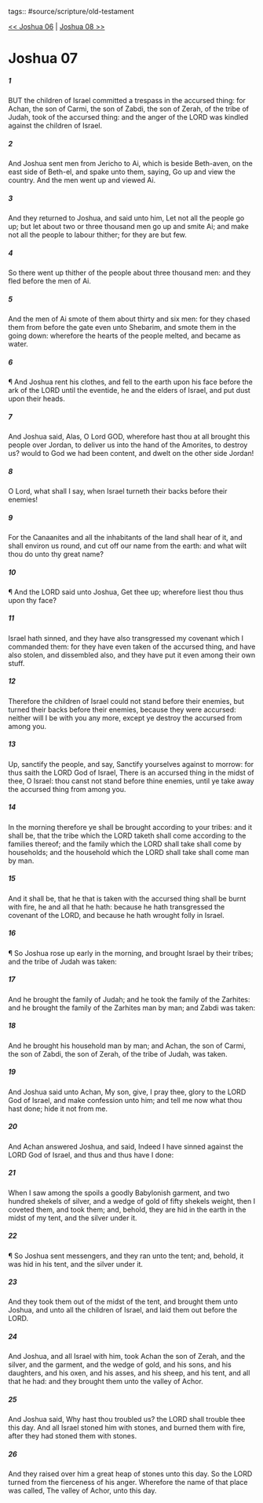 tags:: #source/scripture/old-testament

[<< Joshua 06](old-testament/06_Joshua/Joshua_06.md) | [Joshua 08 >>](old-testament/06_Joshua/Joshua_08.md)

# Joshua 07

##### 1

BUT the children of Israel committed a trespass in the accursed thing: for Achan, the son of Carmi, the son of Zabdi, the son of Zerah, of the tribe of Judah, took of the accursed thing: and the anger of the LORD was kindled against the children of Israel.

##### 2

And Joshua sent men from Jericho to Ai, which is beside Beth-aven, on the east side of Beth-el, and spake unto them, saying, Go up and view the country. And the men went up and viewed Ai.

##### 3

And they returned to Joshua, and said unto him, Let not all the people go up; but let about two or three thousand men go up and smite Ai; and make not all the people to labour thither; for they are but few.

##### 4

So there went up thither of the people about three thousand men: and they fled before the men of Ai.

##### 5

And the men of Ai smote of them about thirty and six men: for they chased them from before the gate even unto Shebarim, and smote them in the going down: wherefore the hearts of the people melted, and became as water.

##### 6

¶ And Joshua rent his clothes, and fell to the earth upon his face before the ark of the LORD until the eventide, he and the elders of Israel, and put dust upon their heads.

##### 7

And Joshua said, Alas, O Lord GOD, wherefore hast thou at all brought this people over Jordan, to deliver us into the hand of the Amorites, to destroy us? would to God we had been content, and dwelt on the other side Jordan!

##### 8

O Lord, what shall I say, when Israel turneth their backs before their enemies!

##### 9

For the Canaanites and all the inhabitants of the land shall hear of it, and shall environ us round, and cut off our name from the earth: and what wilt thou do unto thy great name?

##### 10

¶ And the LORD said unto Joshua, Get thee up; wherefore liest thou thus upon thy face?

##### 11

Israel hath sinned, and they have also transgressed my covenant which I commanded them: for they have even taken of the accursed thing, and have also stolen, and dissembled also, and they have put it even among their own stuff.

##### 12

Therefore the children of Israel could not stand before their enemies, but turned their backs before their enemies, because they were accursed: neither will I be with you any more, except ye destroy the accursed from among you.

##### 13

Up, sanctify the people, and say, Sanctify yourselves against to morrow: for thus saith the LORD God of Israel, There is an accursed thing in the midst of thee, O Israel: thou canst not stand before thine enemies, until ye take away the accursed thing from among you.

##### 14

In the morning therefore ye shall be brought according to your tribes: and it shall be, that the tribe which the LORD taketh shall come according to the families thereof; and the family which the LORD shall take shall come by households; and the household which the LORD shall take shall come man by man.

##### 15

And it shall be, that he that is taken with the accursed thing shall be burnt with fire, he and all that he hath: because he hath transgressed the covenant of the LORD, and because he hath wrought folly in Israel.

##### 16

¶ So Joshua rose up early in the morning, and brought Israel by their tribes; and the tribe of Judah was taken:

##### 17

And he brought the family of Judah; and he took the family of the Zarhites: and he brought the family of the Zarhites man by man; and Zabdi was taken:

##### 18

And he brought his household man by man; and Achan, the son of Carmi, the son of Zabdi, the son of Zerah, of the tribe of Judah, was taken.

##### 19

And Joshua said unto Achan, My son, give, I pray thee, glory to the LORD God of Israel, and make confession unto him; and tell me now what thou hast done; hide it not from me.

##### 20

And Achan answered Joshua, and said, Indeed I have sinned against the LORD God of Israel, and thus and thus have I done:

##### 21

When I saw among the spoils a goodly Babylonish garment, and two hundred shekels of silver, and a wedge of gold of fifty shekels weight, then I coveted them, and took them; and, behold, they are hid in the earth in the midst of my tent, and the silver under it.

##### 22

¶ So Joshua sent messengers, and they ran unto the tent; and, behold, it was hid in his tent, and the silver under it.

##### 23

And they took them out of the midst of the tent, and brought them unto Joshua, and unto all the children of Israel, and laid them out before the LORD.

##### 24

And Joshua, and all Israel with him, took Achan the son of Zerah, and the silver, and the garment, and the wedge of gold, and his sons, and his daughters, and his oxen, and his asses, and his sheep, and his tent, and all that he had: and they brought them unto the valley of Achor.

##### 25

And Joshua said, Why hast thou troubled us? the LORD shall trouble thee this day. And all Israel stoned him with stones, and burned them with fire, after they had stoned them with stones.

##### 26

And they raised over him a great heap of stones unto this day. So the LORD turned from the fierceness of his anger. Wherefore the name of that place was called, The valley of Achor, unto this day.

